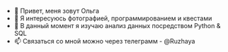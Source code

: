- 👋 Привет, меня зовут Ольга
- 👀 Я интересуюсь фотографией, программированием и квестами
- 🌱 В данный момент я изучаю анализ данных посредством Python & SQL
- 📫 Связаться со мной можно через телеграмм - @Ruzhaya

<!---
Ruzhaya/Ruzhaya is a ✨ special ✨ repository because its `README.md` (this file) appears on your GitHub profile.
You can click the Preview link to take a look at your changes.
--->
